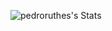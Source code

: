 ![pedroruthes's Stats](https://github-readme-stats.vercel.app/api?username=pedroruthes&theme=react&show_icons=true&hide_border=true&count_private=true)
